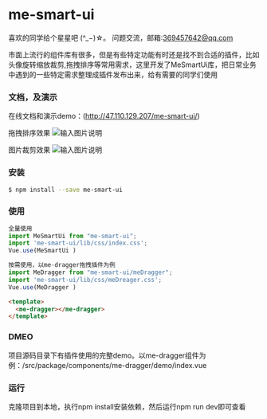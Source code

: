 
# me-smart-ui

喜欢的同学给个星星吧 (^_−)☆。
问题交流，邮箱:369457642@qq.com


市面上流行的组件库有很多，但是有些特定功能有时还是找不到合适的插件，比如头像旋转缩放裁剪,拖拽排序等常用需求，这里开发了MeSmartUi库，把日常业务中遇到的一些特定需求整理成插件发布出来，给有需要的同学们使用


### 文档，及演示
在线文档和演示demo：(http://47.110.129.207/me-smart-ui/)

拖拽排序效果
![输入图片说明](http://182.43.179.137:81/public/images/me-smart-ui/dragOrder.gif)

图片裁剪效果
![输入图片说明](http://182.43.179.137:81/public/images/me-smart-ui/2.png)


### 安装

```bash
$ npm install --save me-smart-ui

```
### 使用

```js
全量使用
import MeSmartUi from "me-smart-ui";
import 'me-smart-ui/lib/css/index.css';
Vue.use(MeSmartUi )

按需使用，以me-dragger拖拽插件为例
import MeDragger from "me-smart-ui/meDragger";
import 'me-smart-ui/lib/css/meDreager.css';
Vue.use(MeDragger )
```

```html
<template>
  <me-dragger></me-dragger>
</template>
 ```


### DMEO
 项目源码目录下有插件使用的完整demo。以me-dragger组件为例：/src/package/components/me-dragger/demo/index.vue


### 运行
克隆项目到本地，执行npm install安装依赖，然后运行npm run dev即可查看



